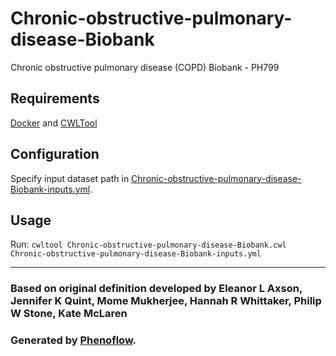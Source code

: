 # Chronic-obstructive-pulmonary-disease-Biobank

Chronic obstructive pulmonary disease (COPD) Biobank - PH799

## Requirements

[Docker](https://docs.docker.com/install/) and [CWLTool](https://github.com/common-workflow-language/cwltool#install)

## Configuration

Specify input dataset path in [Chronic-obstructive-pulmonary-disease-Biobank-inputs.yml](Chronic-obstructive-pulmonary-disease-Biobank-inputs.yml).

## Usage

Run: `cwltool Chronic-obstructive-pulmonary-disease-Biobank.cwl Chronic-obstructive-pulmonary-disease-Biobank-inputs.yml`

***

### Based on original definition developed by Eleanor L Axson, Jennifer K Quint, Mome Mukherjee, Hannah R Whittaker, Philip W Stone, Kate McLaren
### Generated by [Phenoflow](https://kclhi.org/phenoflow).
